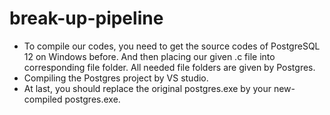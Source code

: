# break-up-pipeline
* To compile our codes, you need to get the source codes of PostgreSQL 12 on Windows before. And then placing our given .c file into corresponding file folder. All needed file folders are given by Postgres.
* Compiling the Postgres project by VS studio.
* At last, you should replace the original postgres.exe by your new-compiled postgres.exe.
